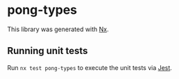 # pong-types

This library was generated with [Nx](https://nx.dev).

## Running unit tests

Run `nx test pong-types` to execute the unit tests via [Jest](https://jestjs.io).
